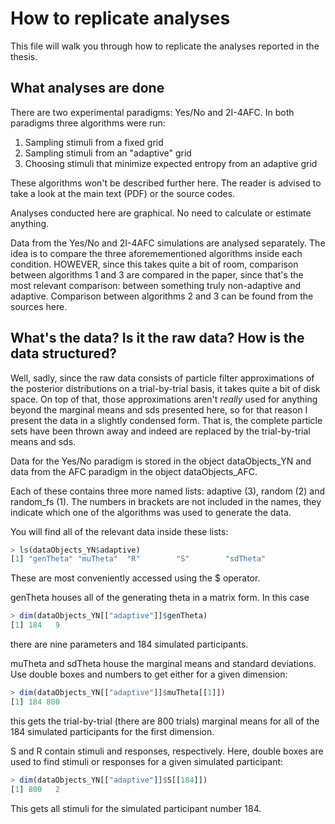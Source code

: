 # How to replicate analyses

This file will walk you through how to replicate the analyses reported in the thesis.

## What analyses are done

There are two experimental paradigms: Yes/No and 2I-4AFC. In both paradigms three algorithms were run:

  1. Sampling stimuli from a fixed grid
  2. Sampling stimuli from an "adaptive" grid
  3. Choosing stimuli that minimize expected entropy from an adaptive grid
  
These algorithms won't be described further here. The reader is advised to take a look at the main text (PDF) or the source codes.

Analyses conducted here are graphical. No need to calculate or estimate anything. 

Data from the Yes/No and 2I-4AFC simulations are analysed separately. The idea is to compare the three aforemementioned algorithms inside each condition. HOWEVER, since this takes quite a bit of room, comparison between algorithms 1 and 3 are compared in the paper, since that's the most relevant comparison: between something truly non-adaptive and adaptive. Comparison between algorithms 2 and 3 can be found from the sources here.

## What's the data? Is it  the raw data? How is the data structured?

Well, sadly, since the raw data consists of particle filter approximations of the posterior distributions on a trial-by-trial basis, it takes quite a bit of disk space. On top of that, those approximations aren't *really* used for anything beyond the marginal means  and sds presented here, so for that reason I present the data in a slightly condensed form. That is, the complete particle sets have been thrown away and indeed are replaced by the trial-by-trial means and sds. 

Data for the Yes/No paradigm is stored in the object dataObjects_YN and data from the AFC paradigm in the object dataObjects_AFC.

Each of these contains three more named lists: adaptive (3), random (2) and random_fs (1). The numbers in brackets are not included in the names, they indicate which one of the algorithms was used to generate the data.

You will find all of the relevant data inside these lists:

```R
> ls(dataObjects_YN$adaptive)
[1] "genTheta" "muTheta"  "R"        "S"        "sdTheta" 
```

These are most conveniently accessed using the $ operator. 

genTheta houses all of the generating theta in a matrix form. In this case

```R
> dim(dataObjects_YN[["adaptive"]]$genTheta)
[1] 184   9
```

there are nine parameters and 184 simulated participants. 

muTheta and sdTheta house the marginal means and standard deviations. Use double boxes and numbers to get either for a given dimension:

```R
> dim(dataObjects_YN[["adaptive"]]$muTheta[[1]])
[1] 184 800
```

this gets the trial-by-trial (there are 800 trials) marginal means for all of the 184 simulated participants for the first dimension.

S and R contain stimuli and responses, respectively. Here, double boxes are used to find stimuli or responses for a given simulated participant:

```R
> dim(dataObjects_YN[["adaptive"]]$S[[184]])
[1] 800   2
```

This gets all stimuli for the simulated participant number 184.
